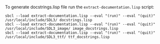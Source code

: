 To generate docstrings.lisp file run the `extract-documentation.lisp` script:

```shell
sbcl --load extract-documentation.lisp --eval "(run)" --eval "(quit)" /usr/local/include/SDL3/ docstrings.lisp
sbcl --load extract-documentation.lisp --eval "(run)" --eval "(quit)" /usr/local/include/SDL3_image/ image_docstrings.lisp
sbcl --load extract-documentation.lisp --eval "(run)" --eval "(quit)" /usr/local/include/SDL3_ttf/ ttf_docstrings.lisp

```
